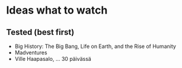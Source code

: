 # Ideas what to watch

## Tested (best first)

* Big History: The Big Bang, Life on Earth, and the Rise of Humanity
* Madventures
* Ville Haapasalo, ... 30 päivässä
